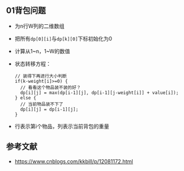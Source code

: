 ## 01背包问题

+ 为n行W列的二维数组

+ 把所有`dp[0][i]`与`dp[k][0]`下标初始化为0

+ 计算从1~n，1~W的数值

+ 状态转移方程：

  ```
  // 装得下再进行大小判断
  if(k-weight[i]>=0) {
  	// 看看这个物品装不装的好？
  	dp[i][j] = max(dp[i-1][j], dp[i-1][j-weight[i]] + value[i]);
  } else {
  	// 当前物品装不下了
  	dp[i][j] = dp[i-1][j];
  }
  ```

  

+ 行表示第i个物品，列表示当前背包的重量



## 参考文献

+ https://www.cnblogs.com/kkbill/p/12081172.html
